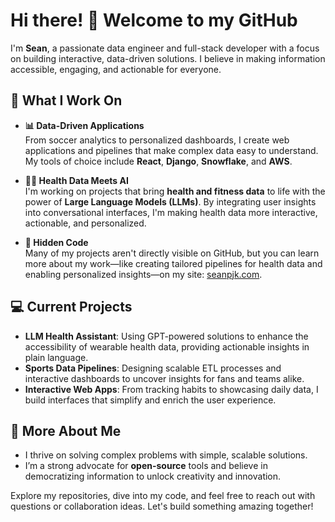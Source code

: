 # Hi there! 👋 Welcome to my GitHub

I'm **Sean**, a passionate data engineer and full-stack developer with a focus on building interactive, data-driven solutions. I believe in making information accessible, engaging, and actionable for everyone.

## 🚀 What I Work On

- **📊 Data-Driven Applications**  
  From soccer analytics to personalized dashboards, I create web applications and pipelines that make complex data easy to understand. My tools of choice include **React**, **Django**, **Snowflake**, and **AWS**.

- **🏋️‍♂️ Health Data Meets AI**  
  I'm working on projects that bring **health and fitness data** to life with the power of **Large Language Models (LLMs)**. By integrating user insights into conversational interfaces, I'm making health data more interactive, actionable, and personalized.

- **🔎 Hidden Code**  
  Many of my projects aren't directly visible on GitHub, but you can learn more about my work—like creating tailored pipelines for health data and enabling personalized insights—on my site: [seanpjk.com](https://seanpjk.com).

## 💻 Current Projects

- **LLM Health Assistant**: Using GPT-powered solutions to enhance the accessibility of wearable health data, providing actionable insights in plain language.  
- **Sports Data Pipelines**: Designing scalable ETL processes and interactive dashboards to uncover insights for fans and teams alike.  
- **Interactive Web Apps**: From tracking habits to showcasing daily data, I build interfaces that simplify and enrich the user experience.

## 🌟 More About Me

- I thrive on solving complex problems with simple, scalable solutions.  
- I’m a strong advocate for **open-source** tools and believe in democratizing information to unlock creativity and innovation.

Explore my repositories, dive into my code, and feel free to reach out with questions or collaboration ideas. Let's build something amazing together!
